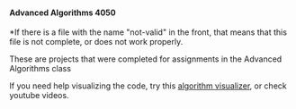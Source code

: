 #### Advanced Algorithms 4050
*If there is a file with the name "not-valid" in the front, that means that this file is not complete, or does not work properly.


These are projects that were completed for assignments in the Advanced Algorithms class

If you need help visualizing the code, try this [algorithm visualizer][1], or check youtube videos.

[1]: [https://github.com/parkjs814/AlgorithmVisualizer]

